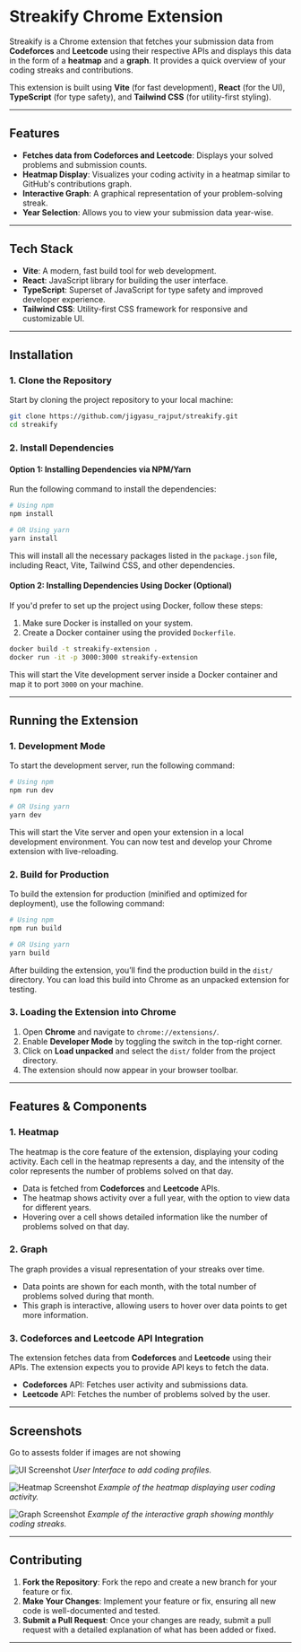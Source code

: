 # Streakify Chrome Extension

Streakify is a Chrome extension that fetches your submission data from **Codeforces** and **Leetcode** using their respective APIs and displays this data in the form of a **heatmap** and a **graph**. It provides a quick overview of your coding streaks and contributions.

This extension is built using **Vite** (for fast development), **React** (for the UI), **TypeScript** (for type safety), and **Tailwind CSS** (for utility-first styling).

---

## Features

- **Fetches data from Codeforces and Leetcode**: Displays your solved problems and submission counts.
- **Heatmap Display**: Visualizes your coding activity in a heatmap similar to GitHub's contributions graph.
- **Interactive Graph**: A graphical representation of your problem-solving streak.
- **Year Selection**: Allows you to view your submission data year-wise.

---

## Tech Stack

- **Vite**: A modern, fast build tool for web development.
- **React**: JavaScript library for building the user interface.
- **TypeScript**: Superset of JavaScript for type safety and improved developer experience.
- **Tailwind CSS**: Utility-first CSS framework for responsive and customizable UI.

---

## Installation

### 1. Clone the Repository

Start by cloning the project repository to your local machine:

```bash
git clone https://github.com/jigyasu_rajput/streakify.git
cd streakify
```

### 2. Install Dependencies

#### Option 1: Installing Dependencies via NPM/Yarn

Run the following command to install the dependencies:

```bash
# Using npm
npm install

# OR Using yarn
yarn install
```

This will install all the necessary packages listed in the `package.json` file, including React, Vite, Tailwind CSS, and other dependencies.

#### Option 2: Installing Dependencies Using Docker (Optional)

If you'd prefer to set up the project using Docker, follow these steps:

1. Make sure Docker is installed on your system.
2. Create a Docker container using the provided `Dockerfile`.

```bash
docker build -t streakify-extension .
docker run -it -p 3000:3000 streakify-extension
```

This will start the Vite development server inside a Docker container and map it to port `3000` on your machine.

---

## Running the Extension

### 1. Development Mode

To start the development server, run the following command:

```bash
# Using npm
npm run dev

# OR Using yarn
yarn dev
```

This will start the Vite server and open your extension in a local development environment. You can now test and develop your Chrome extension with live-reloading.

### 2. Build for Production

To build the extension for production (minified and optimized for deployment), use the following command:

```bash
# Using npm
npm run build

# OR Using yarn
yarn build
```

After building the extension, you’ll find the production build in the `dist/` directory. You can load this build into Chrome as an unpacked extension for testing.

### 3. Loading the Extension into Chrome

1. Open **Chrome** and navigate to `chrome://extensions/`.
2. Enable **Developer Mode** by toggling the switch in the top-right corner.
3. Click on **Load unpacked** and select the `dist/` folder from the project directory.
4. The extension should now appear in your browser toolbar.

---

## Features & Components

### 1. **Heatmap**

The heatmap is the core feature of the extension, displaying your coding activity. Each cell in the heatmap represents a day, and the intensity of the color represents the number of problems solved on that day.

- Data is fetched from **Codeforces** and **Leetcode** APIs.
- The heatmap shows activity over a full year, with the option to view data for different years.
- Hovering over a cell shows detailed information like the number of problems solved on that day.

### 2. **Graph**

The graph provides a visual representation of your streaks over time.

- Data points are shown for each month, with the total number of problems solved during that month.
- This graph is interactive, allowing users to hover over data points to get more information.

### 3. **Codeforces and Leetcode API Integration**

The extension fetches data from **Codeforces** and **Leetcode** using their APIs. The extension expects you to provide API keys to fetch the data.

- **Codeforces** API: Fetches user activity and submissions data.
- **Leetcode** API: Fetches the number of problems solved by the user.

---

## Screenshots

Go to assests folder if images are not showing

![UI Screenshot](./assets/UI_screenshot.PNG)
_User Interface to add coding profiles._

![Heatmap Screenshot](./assets/heatmap_screenshot.PNG)
_Example of the heatmap displaying user coding activity._

![Graph Screenshot](./assets/graph_screenshot.PNG)
_Example of the interactive graph showing monthly coding streaks._

---

## Contributing

1. **Fork the Repository**: Fork the repo and create a new branch for your feature or fix.
2. **Make Your Changes**: Implement your feature or fix, ensuring all new code is well-documented and tested.
3. **Submit a Pull Request**: Once your changes are ready, submit a pull request with a detailed explanation of what has been added or fixed.

---
